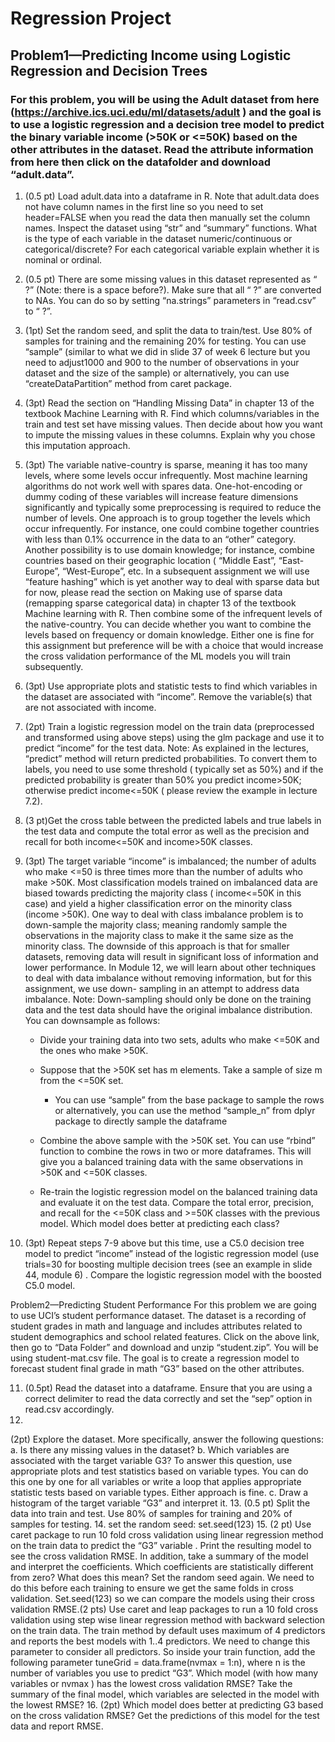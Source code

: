 # Regression Project

## Problem1—Predicting Income using Logistic Regression and Decision Trees

### For this problem, you will be using the Adult dataset from here (https://archive.ics.uci.edu/ml/datasets/adult ) and the goal is to use a logistic regression and a decision tree model to predict the binary variable income (>50K or <=50K) based on the other attributes in the dataset. Read the attribute information from here then click on the datafolder and download “adult.data”.

1. (0.5 pt) Load adult.data into a dataframe in R. Note that adult.data does not have column names in the first line so you need to set header=FALSE when you read the data then manually set the column names. Inspect the dataset using “str” and “summary” functions. What is the type of each variable in the dataset numeric/continuous or categorical/discrete? For each categorical variable explain whether it is nominal or ordinal.


2. (0.5 pt) There are some missing values in this dataset represented as “ ?” (Note: there is a space before?). Make sure that all “ ?” are converted to NAs. You can do so by setting “na.strings” parameters in “read.csv” to “ ?”.

3. (1pt) Set the random seed, and split the data to train/test. Use 80% of samples for training and the remaining 20% for testing. You can use “sample” (similar to what we did in slide 37 of week 6 lecture but you need to adjust1000 and 900 to the number of observations in your dataset and the size of the sample) or alternatively, you can use “createDataPartition” method from caret package.

4. (3pt) Read the section on “Handling Missing Data” in chapter 13 of the textbook Machine Learning with R. Find which columns/variables in the train and test set have missing values. Then decide about how you want to impute the missing values in these columns. Explain why you chose this imputation approach.

5. (3pt) The variable native-country is sparse, meaning it has too many levels, where some levels occur infrequently. Most machine learning algorithms do not work well with spares data. One-hot-encoding or dummy coding of these variables will increase feature dimensions significantly and typically some preprocessing is required to reduce the number of levels. One approach is to group together the levels which occur infrequently. For instance, one could combine together countries with less than 0.1% occurrence in the data to an “other” category. Another possibility is to use domain knowledge; for instance, combine countries based on their geographic location ( “Middle East”, “East-Europe”, “West-Europe”, etc. In a subsequent assignment we will use “feature hashing” which is yet another way to deal with sparse data but for now, please read the section on Making use of sparse data (remapping sparse categorical data) in chapter 13 of the textbook Machine learning with R. Then combine some of the infrequent levels of the native-country. You can decide whether you want to combine the levels based on frequency or domain knowledge. Either one is fine for this assignment but preference will be with a choice that would increase the cross validation performance of the ML models you will train subsequently.

6. (3pt) Use appropriate plots and statistic tests to find which variables in the dataset are associated with “income”. Remove the variable(s) that are not associated with income.

7. (2pt) Train a logistic regression model on the train data (preprocessed and transformed using above steps) using the glm package and use it to predict “income” for the test data. Note: As explained in the lectures, “predict” method will return predicted probabilities. To convert them to labels, you need to use some threshold ( typically set as 50%) and if the predicted probability is greater than 50% you predict income>50K; otherwise predict income<=50K ( please review the example in lecture 7.2).

8. (3 pt)Get the cross table between the predicted labels and true labels in the test data and compute the total error as well as the precision and recall for both income<=50K and income>50K classes.

9. (3pt) The target variable “income” is imbalanced; the number of adults who make <=50 is three times more than the number of adults who make >50K. Most classification models trained on imbalanced data are biased towards predicting the majority class ( income<=50K in this case) and yield a higher classification error on the minority class (income >50K). One way to deal with class imbalance problem is to down-sample the majority class; meaning randomly sample the observations in the majority class to make it the same size as the minority class. The downside of this approach is that for smaller datasets, removing data will result in significant loss of information and lower performance. In Module 12, we will learn about other techniques to deal with data imbalance without removing information, but for this assignment, we use down- sampling in an attempt to address data imbalance. Note: Down-sampling should only be done on the training data and the test data should have the original imbalance distribution. You can downsample as follows:

   * Divide your training data into two sets, adults who make <=50K and the ones who make >50K.
  
   * Suppose that the >50K set has m elements. Take a sample of size m from the <=50K set.
     * You can use “sample” from the base package to sample the rows or alternatively, you can use the method “sample_n” from dplyr package to directly sample the dataframe
  
   * Combine the above sample with the >50K set. You can use “rbind” function to combine the rows in two or more dataframes. This will give you a balanced training data with the same observations in >50K and <=50K classes.
  
   * Re-train the logistic regression model on the balanced training data and evaluate it on the test data. Compare the total error, precision, and recall for the <=50K class and >=50K classes with the previous model. Which model does better at predicting each class?

10. (3pt) Repeat steps 7-9 above but this time, use a C5.0 decision tree model to predict “income” instead of the logistic regression model (use trials=30 for boosting multiple decision trees (see an example in slide 44, module 6) . Compare the logistic regression model with the boosted C5.0 model.


Problem2—Predicting Student Performance
For this problem we are going to use UCI’s student performance dataset. The dataset is a recording of student grades in math and language and includes attributes related to student demographics and school related features. Click on the above link, then go to “Data Folder” and download and unzip “student.zip”. You will be using student-mat.csv file. The goal is to create a regression model to forecast student final grade in math “G3” based on the other attributes.

11. (0.5pt) Read the dataset into a dataframe. Ensure that you are using a correct delimiter to read the data correctly and set the “sep” option in read.csv accordingly.
12.
(2pt) Explore the dataset. More specifically, answer the following questions:
a.
Is there any missing values in the dataset?
b.
Which variables are associated with the target variable G3? To answer this question, use appropriate plots and test statistics based on variable types. You can do this one by one for all variables or write a loop that applies appropriate statistic tests based on variable types. Either approach is fine.
c.
Draw a histogram of the target variable “G3” and interpret it.
13.
(0.5 pt) Split the data into train and test. Use 80% of samples for training and 20% of samples for testing.
14.
set the random seed: set.seed(123)
15.
(2 pt) Use caret package to run 10 fold cross validation using linear regression method on the train data to predict the “G3” variable . Print the resulting model to see the cross validation RMSE. In addition, take a summary of the model and interpret the coefficients. Which coefficients are statistically different from zero? What does this mean?
Set the random seed again. We need to do this before each training to ensure we get the same folds in cross validation. Set.seed(123) so we can compare the models using their cross validation RMSE.(2 pts) Use caret and leap packages to run a 10 fold cross validation using step wise linear regression method with backward selection on the train data. The train method by default uses maximum of 4 predictors and reports the best models with 1..4 predictors. We need to change this parameter to consider all predictors. So inside your train function, add the following parameter tuneGrid = data.frame(nvmax = 1:n), where n is the number of variables you use to predict “G3”. Which model (with how many variables or nvmax ) has the lowest cross validation RMSE? Take the summary of the final model, which variables are selected in the model with the lowest RMSE?
16.
(2pt) Which model does better at predicting G3 based on the cross validation RMSE? Get the predictions of this model for the test data and report RMSE.
